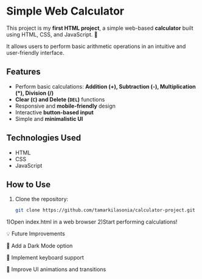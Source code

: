 # Simple Web Calculator

This project is my **first HTML project**, a simple web-based **calculator** built using HTML, CSS, and JavaScript. 🚀  

It allows users to perform basic arithmetic operations in an intuitive and user-friendly interface.  

## Features
- Perform basic calculations: **Addition (+), Subtraction (-), Multiplication (*), Division (/)**  
- **Clear (`C`) and Delete (`DEL`)** functions  
- Responsive and **mobile-friendly** design  
- Interactive **button-based input**  
- Simple and **minimalistic UI**  

## Technologies Used
- HTML 
- CSS
- JavaScript  


##  How to Use
1. Clone the repository:  
   ```bash
   git clone https://github.com/tamarkilasonia/calculator-project.git

1)Open index.html in a web browser
2)Start performing calculations!


💡 Future Improvements

🔹 Add a Dark Mode option

🔹 Implement keyboard support

🔹 Improve UI animations and transitions


